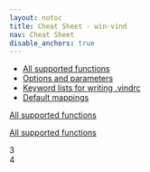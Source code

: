 ```yaml
---
layout: notoc
title: Cheat Sheet - win-vind
nav: Cheat Sheet
disable_anchors: true
---
```


- [All supported functions](functions)
- [Options and parameters](options)
- [Keyword lists for writing .vindrc](keywords)
- [Default mappings](defaults)


<div class="square-container">
  <div class="square">
    <a href="functions">
      <span class="site-masthead__button square-contents">
        <i class="fas fa-box-open fa-10x square-contents"></i>
        <p>All supported functions</p>
      </span>
    </a>
  </div>

  <div class="square">
    <a href="functions">
      <span class="site-masthead__button square-contents">
        <i class="fas fa-box-open fa-10x square-contents"></i>
        <p>All supported functions</p>
      </span>
    </a>
  </div>

  <div class="square">
    3
  </div>

  <div class="square">
    4
  </div>
</div>
